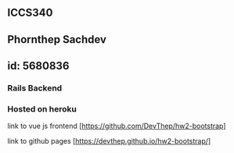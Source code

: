 ## ICCS340
## Phornthep Sachdev
## id: 5680836
### Rails Backend 
### Hosted on heroku

link to vue js frontend
[https://github.com/DevThep/hw2-bootstrap]

link to github pages
[https://devthep.github.io/hw2-bootstrap/]